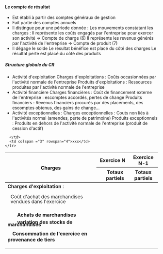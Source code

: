#### Le compte de résultat
- Est établi à partir des comptes généraux de gestion
- Fait partie des comptes annuels
- Il distingue pour une période donnée :
	Les mouvements constatant les charges : Il représente les coûts engagés par l'entreprise pour exercer son activité => Compte de charge (6)
	Il représente les revenus générés par l'activité de l'entreprise => Compte de produit (7)
- Il dégage le solde
	Le résultat bénéfice est placé du côté des charges
	Le résultat perte est placé du côté des produits
	
##### Structure globale du CR
- Activité d'exploitation
	Charges d'exploitations : Coûts occasionnées par l'activité normale de l'entreprise
	Produits d'exploitations : Ressources produites par l'activité normale de l'entreprise
- Activité financière 
	Charges financières : Coût de financement externe de l'entreprise : escomptes accordés, pertes de change
	Produits financiers : Revenus financiers procurés par des placements, des escomptes obtenus, des gains de change...
- Activité exceptionnelles :
	Charges exceptionnelles : Couts non liés à l'activités normal (amendes, perte de patrimoine)
	Produits exceptionnels : Produits en dehors de l'activité normale de l'entreprise (produit de cession d'actif)
<table>
  <thead> <tr> <th rowspan="2">Charges</th> <th colspan="2">Exercice N</th> <th colspan="1">Exercice N-1</th> </tr> <tr> <th></th> <th>Totaux partiels</th> <th>Totaux partiels</th> </tr> </thead> <tbody> <tr> <td rowspan="4"><strong> Charges d'exploitation </strong> : <br> 
  <p style="margin-left: 10px; text-indent; line-height: 1;">Coût d'achat des marchandises vendues dans l'exercice<span style="visibility: hidden;">aze aze aze aze aze aze aze aze aze</span> </p><p style="margin-left; line-height: 0.1"> </p>
  <b> <p style="text-indent: 2em;line-height: 0.5;"> Achats de marchandises <br> 
  <p style="text-indent: 2em;line-height: 0.5;"> variation des stocks de marchandises <br> 
  <p style="text-indent: 1em;"> Consommation de l'exercice en provenance de tiers </td>

      </td>
      <td colspan ="3" rowspan="4">xxx</td>
    </tr>
  </tbody>
</table>
